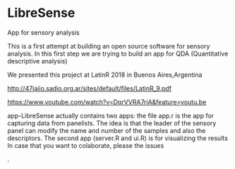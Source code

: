 # LibreSense
App for sensory analysis

This is  a first attempt  at building  an open source software for sensory analysis.
In this first step we are trying to build an app for QDA (Quantitative descriptive analysis)

We presented this project at LatinR 2018 in Buenos Aires,Argentina

http://47jaiio.sadio.org.ar/sites/default/files/LatinR_9.pdf

https://www.youtube.com/watch?v=DqrVVRA7riA&feature=youtu.be

app-LibreSense actually contains two apps:
the file app.r is  the app for capturing data from  panelists. The idea is that the leader of the sensory panel can modify the name and  number of the samples and also the descriptors.
The  second app (server.R and ui.R) is for visualizing the results
In case that you want to colaborate, please the issues

. 
